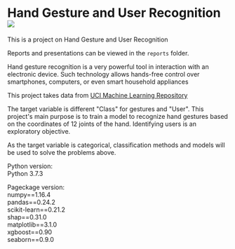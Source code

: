 # Hand Gesture and User Recognition  ![](https://img.shields.io/badge/python-3.7+-gold.svg)
This is a project on Hand Gesture and User Recognition  


Reports and presentations can be viewed in the `reports` folder.  


Hand gesture recognition is a very powerful tool in interaction with an electronic device. Such technology allows hands-free control over smartphones, computers, or even smart household appliances   


This project takes data from [UCI Machine Learning Repository](https://archive.ics.uci.edu/ml/datasets/Motion+Capture+Hand+Postures)


The target variable is different "Class" for gestures and "User". This project's main purpose is to train a model to recognize hand gestures based on the coordinates of 12 joints of the hand. Identifying users is an exploratory objective.  


As the target variable is categorical, classification methods and models will be used to solve the problems above.   


Python version:   
Python 3.7.3  


Pageckage version:  
numpy==1.16.4  
pandas==0.24.2  
scikit-learn==0.21.2  
shap==0.31.0  
matplotlib==3.1.0  
xgboost==0.90  
seaborn==0.9.0  
